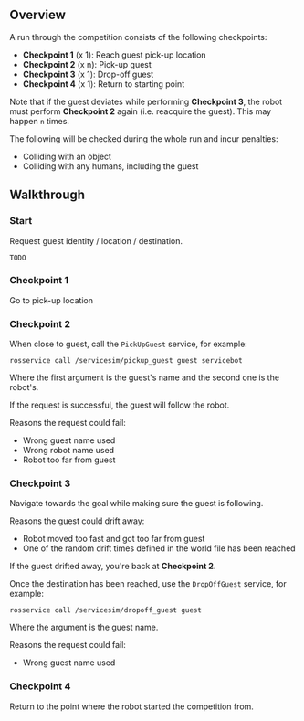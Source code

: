 ## Overview

A run through the competition consists of the following checkpoints:

* **Checkpoint 1** (x 1): Reach guest pick-up location
* **Checkpoint 2** (x n): Pick-up guest
* **Checkpoint 3** (x 1): Drop-off guest
* **Checkpoint 4** (x 1): Return to starting point

Note that if the guest deviates while performing **Checkpoint 3**, the robot must perform **Checkpoint 2** again (i.e. reacquire the guest). This may happen `n` times.

The following will be checked during the whole run and incur penalties:

* Colliding with an object
* Colliding with any humans, including the guest

## Walkthrough

### Start

Request guest identity / location / destination.

    TODO

### Checkpoint 1

Go to pick-up location

### Checkpoint 2

When close to guest, call the `PickUpGuest` service, for example:

    rosservice call /servicesim/pickup_guest guest servicebot

Where the first argument is the guest's name and the second one is the robot's.

If the request is successful, the guest will follow the robot.

Reasons the request could fail:

* Wrong guest name used
* Wrong robot name used
* Robot too far from guest

### Checkpoint 3

Navigate towards the goal while making sure the guest is following.

Reasons the guest could drift away:

* Robot moved too fast and got too far from guest
* One of the random drift times defined in the world file has been reached

If the guest drifted away, you're back at **Checkpoint 2**.

Once the destination has been reached, use the `DropOffGuest` service, for example:

    rosservice call /servicesim/dropoff_guest guest

Where the argument is the guest name.

Reasons the request could fail:

* Wrong guest name used

### Checkpoint 4

Return to the point where the robot started the competition from.